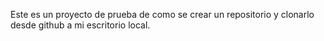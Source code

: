 Este es un proyecto de prueba de como se crear un repositorio y clonarlo desde github a mi escritorio local.